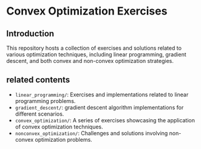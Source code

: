 # Convex Optimization Exercises

## Introduction

This repository hosts a collection of exercises and solutions related to various optimization techniques, including linear programming, gradient descent, and both convex and non-convex optimization strategies.

## related contents

- `linear_programming/`: Exercises and implementations related to linear programming problems.
- `gradient_descent/`: gradient descent algorithm implementations for different scenarios.
- `convex_optimization/`: A series of exercises showcasing the application of convex optimization techniques.
- `nonconvex_optimization/`: Challenges and solutions involving non-convex optimization problems.

